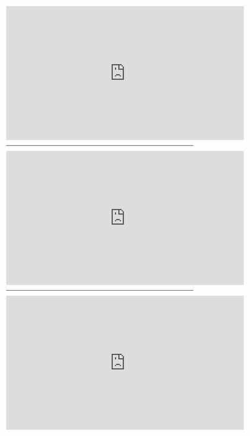 <iframe src="https://player.vimeo.com/video/505764030" width="640" height="360" frameborder="0" allow="autoplay; fullscreen; picture-in-picture" allowfullscreen></iframe>

---

<iframe src="https://player.vimeo.com/video/506784086" width="640" height="360" frameborder="0" allow="autoplay; fullscreen; picture-in-picture" allowfullscreen></iframe>

---

<iframe src="https://player.vimeo.com/video/505824582?texttrack=ro" width="640" height="360" frameborder="0" allow="autoplay; fullscreen; picture-in-picture" allowfullscreen></iframe>
